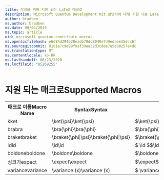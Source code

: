```yaml
---
title: 작성을 위해 지원 되는 LaTeX 매크로
description: Microsoft Quantum Development Kit 설명서에 대해 지원 되는 LaTeX 매크로의 목록입니다.
author: bradben
ms.author: bradben
ms.date: 09/04/2019
ms.topic: article
uid: microsoft.quantum.contribute.macros
ms.openlocfilehash: e6d84d294e28eadb70dc8049e7d9edaee15dcc6f
ms.sourcegitcommit: 0181e7c9e98f9af30ea32d3cd8e7e5e30257a4dc
ms.translationtype: MT
ms.contentlocale: ko-KR
ms.lasthandoff: 06/23/2020
ms.locfileid: "85269255"
---
```

# <a name="supported-macros"></a><span data-ttu-id="6521e-103">지원 되는 매크로</span><span class="sxs-lookup"><span data-stu-id="6521e-103">Supported Macros</span></span>

<table>
<tr><th><span data-ttu-id="6521e-104">매크로 이름</span><span class="sxs-lookup"><span data-stu-id="6521e-104">Macro Name</span></span></th><th><span data-ttu-id="6521e-105">Syntax</span><span class="sxs-lookup"><span data-stu-id="6521e-105">Syntax</span></span></th><th><span data-ttu-id="6521e-106">결과</span><span class="sxs-lookup"><span data-stu-id="6521e-106">Results</span></span></th></tr>
<tr><td><span data-ttu-id="6521e-107">k</span><span class="sxs-lookup"><span data-stu-id="6521e-107">ket</span></span></td><td><span data-ttu-id="6521e-108">\ket{\psi}</span><span class="sxs-lookup"><span data-stu-id="6521e-108">\ket{\psi}</span></span></td><td><span data-ttu-id="6521e-109">$\ket{\psi}$</span><span class="sxs-lookup"><span data-stu-id="6521e-109">$\ket{\psi}$</span></span></td></tr>
<tr><td><span data-ttu-id="6521e-110">bra</span><span class="sxs-lookup"><span data-stu-id="6521e-110">bra</span></span></td><td><span data-ttu-id="6521e-111">\bra{\phi}</span><span class="sxs-lookup"><span data-stu-id="6521e-111">\bra{\phi}</span></span></td><td><span data-ttu-id="6521e-112">$\bra{\phi}$</span><span class="sxs-lookup"><span data-stu-id="6521e-112">$\bra{\phi}$</span></span></td></tr>
<tr><td><span data-ttu-id="6521e-113">braket</span><span class="sxs-lookup"><span data-stu-id="6521e-113">braket</span></span></td><td><span data-ttu-id="6521e-114">\braket{\phi|\psi}</span><span class="sxs-lookup"><span data-stu-id="6521e-114">\braket{\phi|\psi}</span></span></td><td><span data-ttu-id="6521e-115">$\braket{\phi|\psi}$</span><span class="sxs-lookup"><span data-stu-id="6521e-115">$\braket{\phi|\psi}$</span></span></td></tr>
<tr><td><span data-ttu-id="6521e-116">id</span><span class="sxs-lookup"><span data-stu-id="6521e-116">id</span></span></td><td><span data-ttu-id="6521e-117">\id</span><span class="sxs-lookup"><span data-stu-id="6521e-117">\id</span></span></td><td><span data-ttu-id="6521e-118">$ \id $</span><span class="sxs-lookup"><span data-stu-id="6521e-118">$\id$</span></span></td></tr>
<tr><td><span data-ttu-id="6521e-119">boldone</span><span class="sxs-lookup"><span data-stu-id="6521e-119">boldone</span></span></td><td><span data-ttu-id="6521e-120">\boldone</span><span class="sxs-lookup"><span data-stu-id="6521e-120">\boldone</span></span></td><td><span data-ttu-id="6521e-121">$\boldone$</span><span class="sxs-lookup"><span data-stu-id="6521e-121">$\boldone$</span></span></td></tr>
<tr><td><span data-ttu-id="6521e-122">싱크가</span><span class="sxs-lookup"><span data-stu-id="6521e-122">expect</span></span></td><td><span data-ttu-id="6521e-123">\expect</span><span class="sxs-lookup"><span data-stu-id="6521e-123">\expect</span></span></td><td><span data-ttu-id="6521e-124">$\expect$</span><span class="sxs-lookup"><span data-stu-id="6521e-124">$\expect$</span></span></td></tr>
<tr><td><span data-ttu-id="6521e-125">variance</span><span class="sxs-lookup"><span data-stu-id="6521e-125">variance</span></span></td><td><span data-ttu-id="6521e-126">\variance (x)</span><span class="sxs-lookup"><span data-stu-id="6521e-126">\variance (x)</span></span></td><td><span data-ttu-id="6521e-127">$ \variance (x) $</span><span class="sxs-lookup"><span data-stu-id="6521e-127">$\variance (x)$</span></span></td></tr>
</table>